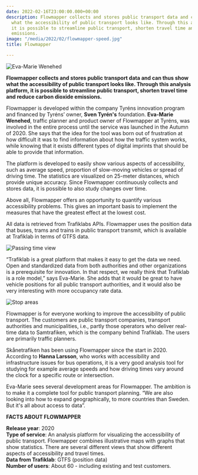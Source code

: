 ```yaml
---
date: 2022-02-16T23:00:00.000+00:00
description: Flowmapper collects and stores public transport data and can thus show
  what the accessibility of public transport looks like. Through this analysis platform,
  it is possible to streamline public transport, shorten travel time and reduce carbon  dioxide
  emissions.
image: "/media/2022/02/flowmapper-speed.jpg"
title: Flowmapper

---
```

<div class="right vh30">

![Eva-Marie Wenehed](/media/2022/02/flowmapper-evamarie.jpg "Eva-Marie Wenehed")

</div>

**Flowmapper collects and stores public transport data and can thus show what the accessibility of public transport looks like. Through this analysis platform, it is possible to streamline public transport, shorten travel time and reduce carbon  dioxide emissions.**

Flowmapper is developed within the company Tyréns innovation program and financed by Tyréns’ owner, **Sven Tyrén's**
foundation. **Eva-Marie Wenehed**, traffic planner and product owner of Flowmapper at Tyréns, was involved in the entire
process until the service was launched in the Autumn of 2020. She says that the idea for the tool was born out of
frustration at how difficult it was to find information about how the traffic system works, while knowing that it exists
different types of digital imprints that should be able to provide that information.

The platform is developed to easily show various aspects of accessibility, such as average speed, proportion of
slow-moving vehicles or spread of driving time. The statistics are visualized on 25-meter distances, which provide
unique accuracy. Since Flowmapper continuously collects and stores data, it is possible to also study changes over time.

Above all, Flowmapper offers an opportunity to quantify various accessibility problems. This gives an important basis to
implement the measures that have the greatest effect at the lowest cost.

All data is retrieved from Trafiklabs APIs. Flowmapper uses the position data that buses, trams and trains in public
transport transmit, which is available at Trafiklab in terms of GTFS data.

![Passing time view](/media/2022/03/flowmapper-passagetid.jpg)

“Trafiklab is a great platform that makes it easy to get the data we need. Open and standardized data from both
authorities and other organizations is a prerequisite for innovation. In that respect, we really think that Trafiklab is
a role model,” says Eva-Marie. She adds that it would be great to have vehicle positions for all public transport
authorities, and it would also be very interesting with more occupancy rate data.

![Stop areas](/media/2022/03/flowmapper-stops.jpg)

Flowmapper is for everyone working to improve the accessibility of public transport. The customers are public transport
companies, transport authorities and municipalities, i.e., partly those operators who deliver real-time data to
Samtrafiken, which is the company behind Trafiklab. The users are primarily traffic planners.

Skånetrafiken has been using Flowmapper since the start in 2020. According to **Hanna Larsson**, who works with
accessibility and infrastructure issues for bus operations, it is a very good analysis tool for studying for example
average speeds and how driving times vary around the clock for a specific route or intersection.

Eva-Marie sees several development areas for Flowmapper. The ambition is to make it a complete tool for public transport
planning. “We are also looking into how to expand geographically, to more countries than Sweden. But it's all about
access to data”.

**FACTS ABOUT FLOWMAPPER**

**Release year**: 2020  
**Type of service**: An analysis platform for visualizing the accessibility of public transport. Flowmapper combines
illustrative maps with graphs that show statistics. There are several different views that show different aspects of
accessibility and travel times.  
**Data from Trafiklab**: GTFS (position data)  
**Number of users**: About 60 - including existing and test customers.